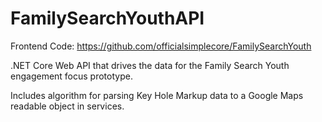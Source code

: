 # FamilySearchYouthAPI

Frontend Code: https://github.com/officialsimplecore/FamilySearchYouth

.NET Core Web API that drives the data for the Family Search Youth engagement focus prototype.

Includes algorithm for parsing Key Hole Markup data to a Google Maps readable object in services.

